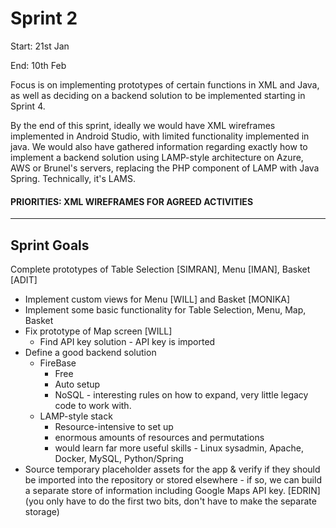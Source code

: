 # Sprint 2

Start: 21st Jan 

End: 10th Feb

Focus is on implementing prototypes of certain functions in XML and Java, as well as deciding on a backend solution to be implemented starting in Sprint 4. 

By the end of this sprint, ideally we would have XML wireframes implemented in Android Studio, with limited functionality implemented in java. We would also have gathered information regarding exactly how to implement a backend solution using LAMP-style architecture on Azure, AWS or Brunel's servers, replacing the PHP component of LAMP with Java Spring. Technically, it's LAMS.

#### PRIORITIES: XML WIREFRAMES FOR AGREED ACTIVITIES

---

## Sprint Goals
Complete prototypes of Table Selection [SIMRAN], Menu [IMAN], Basket [ADIT]
  - Implement custom views for Menu [WILL] and Basket [MONIKA]
- Implement some basic functionality for Table Selection, Menu, Map, Basket
- Fix prototype of Map screen [WILL]
  - Find API key solution - API key is imported 
- Define a good backend solution
  - FireBase
    - Free
    - Auto setup
    - NoSQL - interesting rules on how to expand, very little legacy code to work with.
  - LAMP-style stack
    - Resource-intensive to set up
    - enormous amounts of resources and permutations
    - would learn far more useful skills - Linux sysadmin, Apache, Docker, MySQL, Python/Spring
- Source temporary placeholder assets for the app & verify if they should be imported into the repository or stored elsewhere - if so, we can build a separate store of information including Google Maps API key. [EDRIN] (you only have to do the first two bits, don't have to make the separate storage) 

